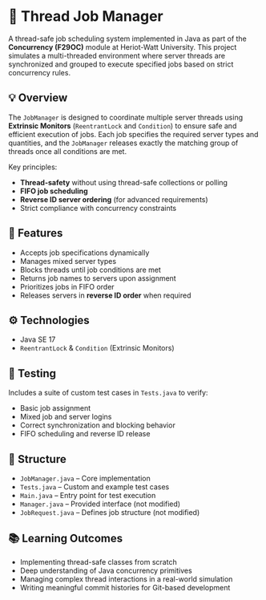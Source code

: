# 🧵 Thread Job Manager

A thread-safe job scheduling system implemented in Java as part of the **Concurrency (F29OC)** module at Heriot-Watt University. This project simulates a multi-threaded environment where server threads are synchronized and grouped to execute specified jobs based on strict concurrency rules.

## 💡 Overview

The `JobManager` is designed to coordinate multiple server threads using **Extrinsic Monitors** (`ReentrantLock` and `Condition`) to ensure safe and efficient execution of jobs. Each job specifies the required server types and quantities, and the `JobManager` releases exactly the matching group of threads once all conditions are met.

Key principles:
- **Thread-safety** without using thread-safe collections or polling
- **FIFO job scheduling**
- **Reverse ID server ordering** (for advanced requirements)
- Strict compliance with concurrency constraints

## 🚀 Features

- Accepts job specifications dynamically
- Manages mixed server types
- Blocks threads until job conditions are met
- Returns job names to servers upon assignment
- Prioritizes jobs in FIFO order
- Releases servers in **reverse ID order** when required

## ⚙️ Technologies

- Java SE 17
- `ReentrantLock` & `Condition` (Extrinsic Monitors)

## 🧪 Testing

Includes a suite of custom test cases in `Tests.java` to verify:
- Basic job assignment
- Mixed job and server logins
- Correct synchronization and blocking behavior
- FIFO scheduling and reverse ID release

## 📁 Structure

- `JobManager.java` – Core implementation
- `Tests.java` – Custom and example test cases
- `Main.java` – Entry point for test execution
- `Manager.java` – Provided interface (not modified)
- `JobRequest.java` – Defines job structure (not modified)

## 📚 Learning Outcomes

- Implementing thread-safe classes from scratch
- Deep understanding of Java concurrency primitives
- Managing complex thread interactions in a real-world simulation
- Writing meaningful commit histories for Git-based development
